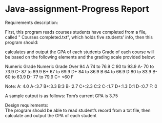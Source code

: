 # Java-assignment-Progress Report
Requirements description: 

First, this program reads courses students have completed from a file, called " Courses completed.txt", which holds five students' info, then this program should:

calculates and output the GPA of each students 
Grade of each course will be based on the following elements and the grading scale provided below:

Numeric 	   Grade	   Numeric 	   Grade 
Over 94	       A	    74 to 76.9	   C
90 to 93.9	   A-	   70 to 73.9	     C-
87 to 89.9	   B+	   67 to 69.9	     D+
84 to 86.9	   B	   64 to 66.9	     D
80 to 83.9	   B-	   60 to 63.9	     D-
77 to 79.9     C+	      <60	         F

Note: A: 4.0  A-:3.7  B+:3.3 B:3  B-:2.7  C+:2.3   C:2  C-:1.7  D+:1.3 D:1  D-:0.7 F: 0


A sample output is as follows:
Tom’s current GPA is 3.75

Design requirements:  
The program should be able to read student’s record from a txt file, then calculate and output the GPA of each student

